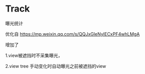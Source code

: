 # Track
曝光统计

优化自 https://mp.weixin.qq.com/s/QQJxGleNylECxPF4whLMgA

增加了 

1.view被遮挡时不采集曝光，

2.view tree 手动变化时自动曝光之前被遮挡的view
